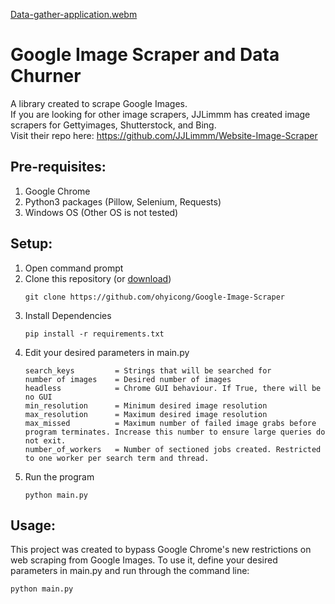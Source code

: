 [Data-gather-application.webm](https://github.com/justinwhitfieldd/image-collection-for-model-training/assets/91854905/abfb969f-5397-4cf4-a9c5-4c8d2946ce45)

# Google Image Scraper and Data Churner

A library created to scrape Google Images.<br>
If you are looking for other image scrapers, JJLimmm has created image scrapers for Gettyimages, Shutterstock, and Bing. <br>
Visit their repo here: https://github.com/JJLimmm/Website-Image-Scraper

## Pre-requisites:
1. Google Chrome
2. Python3 packages (Pillow, Selenium, Requests)
3. Windows OS (Other OS is not tested)

## Setup:
1. Open command prompt
2. Clone this repository (or [download](https://github.com/ohyicong/Google-Image-Scraper/archive/refs/heads/master.zip))
    ```
    git clone https://github.com/ohyicong/Google-Image-Scraper
    ```
3. Install Dependencies
    ```
    pip install -r requirements.txt
    ```
4. Edit your desired parameters in main.py
    ```
    search_keys         = Strings that will be searched for
    number of images    = Desired number of images
    headless            = Chrome GUI behaviour. If True, there will be no GUI
    min_resolution      = Minimum desired image resolution
    max_resolution      = Maximum desired image resolution
    max_missed          = Maximum number of failed image grabs before program terminates. Increase this number to ensure large queries do not exit.
    number_of_workers   = Number of sectioned jobs created. Restricted to one worker per search term and thread.
    ```
4. Run the program
    ```
    python main.py
    ```

## Usage:
This project was created to bypass Google Chrome's new restrictions on web scraping from Google Images. 
To use it, define your desired parameters in main.py and run through the command line:
```
python main.py
```
